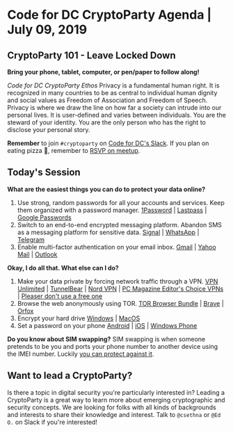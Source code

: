 # Code for DC CryptoParty Agenda | July 09, 2019
## CryptoParty 101 - Leave Locked Down
**Bring your phone, tablet, computer, or pen/paper to follow along!**

_Code for DC CryptoParty Ethos_
Privacy is a fundamental human right. It is recognized in many countries to be as central to individual human dignity and social values as Freedom of Association and Freedom of Speech. Privacy is where we draw the line on how far a society can intrude into our personal lives. It is user-defined and varies between individuals. You are the steward of your identity. You are the only person who has the right to disclose your personal story.

**Remember** to join `#cryptoparty` on [Code for DC's Slack](https://codefordc.org/resources/slack.html). If you plan on eating pizza 🍕, remember to [RSVP on meetup](https://www.meetup.com/Code-for-DC/events/).

## Today's Session
**What are the easiest things you can do to protect your data online?**

1. Use strong, random passwords for all your accounts and services. Keep them organized with a password manager.
[1Password](https://1password.com/) | [Lastpass](https://www.lastpass.com/hp) | [Google Passwords](https://passwords.google.com)
2. Switch to an end-to-end encrypted messaging platform. Abandon SMS as a messaging platform for sensitive data.
[Signal](https://signal.org/) | [WhatsApp](https://faq.whatsapp.com/en/android/28030015/) | [Telegram](https://faq.whatsapp.com/en/android/28030015/)
3. Enable multi-factor authentication on your email inbox.
[Gmail](https://myaccount.google.com/security?pli=1#signin) | [Yahoo Mail](https://help.yahoo.com/kb/SLN5013.html) | [Outlook](https://www.eff.org/deeplinks/2016/12/how-enable-two-factor-authentication-outlookcom-and-microsoft)

**Okay, I do all that. What else can I do?**
1. Make your data private by forcing network traffic through a VPN.
[VPN Unlimited](https://www.vpnunlimitedapp.com/en) | [TunnelBear](https://www.tunnelbear.com/) | [Nord VPN](https://nordvpn.com/) | [PC Magazine Editor's Choice VPNs](https://www.pcmag.com/roundup/296955/the-best-vpn-services) | [Pleaser don't use a free one](https://hackernoon.com/why-you-should-stay-away-from-free-vpn-providers-1a2f9db18a15)
2. Browse the web anonymously using TOR.
[TOR Browser Bundle](https://www.torproject.org/) | [Brave](https://brave.com/) | [Orfox](https://guardianproject.info/apps/orfox/)
3. Encrypt your hard drive
[Windows](https://support.microsoft.com/en-us/help/4028713/windows-10-turn-on-device-encryption) | [MacOS](https://support.apple.com/en-us/HT204837)
4. Set a password on your phone
[Android](https://support.google.com/android/answer/9079129?hl=en) | [iOS](https://support.apple.com/en-ca/HT204060) | [Windows Phone](https://support.microsoft.com/en-us/help/12372/windows-10-mobile-phone-lock-screen-faq)

**Do you know about SIM swapping?**
SIM swapping is when someone pretends to be you and ports your phone number to another device using the IMEI number. Luckily [you can protect against it](https://www.wired.com/story/sim-swap-attack-defend-phone/).

## Want to lead a CryptoParty?
Is there a topic in digital security you're particularly interested in? Leading a CryptoParty is a great way to learn more about emerging cryptographic and security concepts. We are looking for folks with all kinds of backgrounds and interests to share their knowledge and interest. Talk to `@csethna` or `@Ed O.` on Slack if you're interested!
